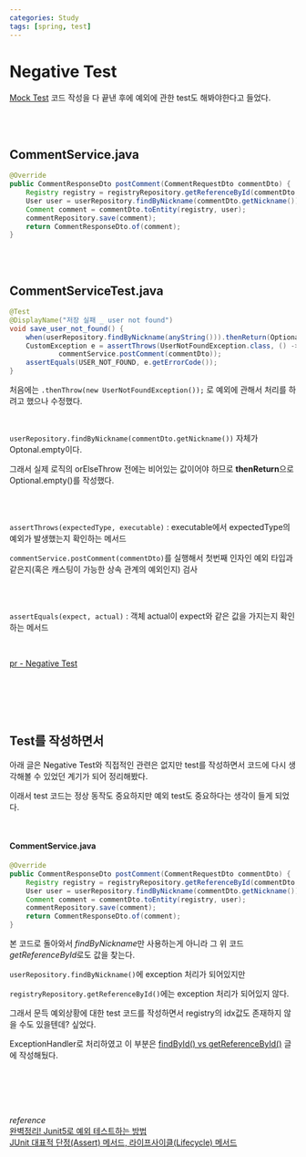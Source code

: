 ```yaml
---
categories: Study
tags: [spring, test]
---
```


# Negative Test
[Mock Test](https://haedal-uni.github.io/posts/Mock-Test/) 코드 작성을 다 끝낸 후에 예외에 관한 test도 해봐야한다고 들었다.

<br><br>

## CommentService.java
```java
@Override
public CommentResponseDto postComment(CommentRequestDto commentDto) {
    Registry registry = registryRepository.getReferenceById(commentDto.getRegistryIdx());
    User user = userRepository.findByNickname(commentDto.getNickname()).orElseThrow(UserNotFoundException::new);
    Comment comment = commentDto.toEntity(registry, user);
    commentRepository.save(comment);
    return CommentResponseDto.of(comment);
}
```

<br><br>

## CommentServiceTest.java
```java
@Test
@DisplayName("저장 실패 _ user not found")
void save_user_not_found() {
    when(userRepository.findByNickname(anyString())).thenReturn(Optional.empty());
    CustomException e = assertThrows(UserNotFoundException.class, () ->
            commentService.postComment(commentDto));
    assertEquals(USER_NOT_FOUND, e.getErrorCode());
}
```
처음에는 `.thenThrow(new UserNotFoundException());` 로 예외에 관해서 처리를 하려고 했으나 수정했다.

<br>

`userRepository.findByNickname(commentDto.getNickname())` 자체가 Optonal.empty이다.

그래서 실제 로직의 orElseThrow 전에는 비어있는 값이어야 하므로 **thenReturn**으로 Optional.empty()를 작성했다.

<br><br>

`assertThrows(expectedType, executable)` : executable에서 expectedType의 예외가 발생했는지 확인하는 메서드

`commentService.postComment(commentDto)`를 실행해서 첫번째 인자인 예외 타입과 같은지(혹은 캐스팅이 가능한 상속 관계의 예외인지) 검사

<br><br>

`assertEquals(expect, actual)` : 객체 actual이 expect와 같은 값을 가지는지 확인하는 메서드

<br>

[pr - Negative Test](https://github.com/dal-cho/adme/pull/174/files)

<br><br><br><br>

## Test를 작성하면서
아래 글은 Negative Test와 직접적인 관련은 없지만 test를 작성하면서 코드에 다시 생각해볼 수 있었던 계기가 되어 정리해봤다.

이래서 test 코드는 정상 동작도 중요하지만 예외 test도 중요하다는 생각이 들게 되었다.

<br>

#### CommentService.java
```java
@Override
public CommentResponseDto postComment(CommentRequestDto commentDto) {
    Registry registry = registryRepository.getReferenceById(commentDto.getRegistryIdx());
    User user = userRepository.findByNickname(commentDto.getNickname()).orElseThrow(UserNotFoundException::new);
    Comment comment = commentDto.toEntity(registry, user);
    commentRepository.save(comment);
    return CommentResponseDto.of(comment);
}
```
본 코드로 돌아와서 *findByNickname*만 사용하는게 아니라 그 위 코드 *getReferenceById*로도 값을 찾는다.

`userRepository.findByNickname()`에 exception 처리가 되어있지만 

`registryRepository.getReferenceById()`에는 exception 처리가 되어있지 않다.

그래서 문득 예외상황에 대한 test 코드를 작성하면서 registry의 idx값도 존재하지 않을 수도 있을텐데? 싶었다.

ExceptionHandler로 처리하였고 이 부분은 [findById() vs getReferenceById()](https://haedal-uni.github.io/posts/findById-vs-getReferenceById/) 글에 작성해뒀다.


<br><br><br><br>

*reference*                      
[완벽정리! Junit5로 예외 테스트하는 방법](https://covenant.tistory.com/256)           
[JUnit 대표적 단정(Assert) 메서드, 라이프사이클(Lifecycle) 메서드](https://beststar-1.tistory.com/28)        
